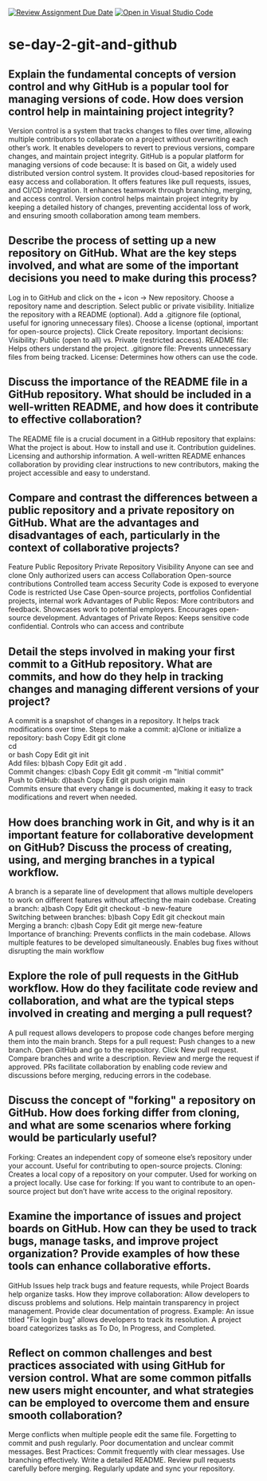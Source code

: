 [![Review Assignment Due Date](https://classroom.github.com/assets/deadline-readme-button-22041afd0340ce965d47ae6ef1cefeee28c7c493a6346c4f15d667ab976d596c.svg)](https://classroom.github.com/a/8wgCKhpZ)
[![Open in Visual Studio Code](https://classroom.github.com/assets/open-in-vscode-2e0aaae1b6195c2367325f4f02e2d04e9abb55f0b24a779b69b11b9e10269abc.svg)](https://classroom.github.com/online_ide?assignment_repo_id=18812953&assignment_repo_type=AssignmentRepo)
# se-day-2-git-and-github
## Explain the fundamental concepts of version control and why GitHub is a popular tool for managing versions of code. How does version control help in maintaining project integrity?
Version control is a system that tracks changes to files over time, allowing multiple contributors to collaborate on a project without overwriting each other’s work. It enables developers to revert to previous versions, compare changes, and maintain project integrity.
GitHub is a popular platform for managing versions of code because:
It is based on Git, a widely used distributed version control system.
It provides cloud-based repositories for easy access and collaboration.
It offers features like pull requests, issues, and CI/CD integration.
It enhances teamwork through branching, merging, and access control.
Version control helps maintain project integrity by keeping a detailed history of changes, preventing accidental loss of work, and ensuring smooth collaboration among team members.
## Describe the process of setting up a new repository on GitHub. What are the key steps involved, and what are some of the important decisions you need to make during this process?
Log in to GitHub and click on the + icon → New repository.
Choose a repository name and description.
Select public or private visibility.
Initialize the repository with a README (optional).
Add a .gitignore file (optional, useful for ignoring unnecessary files).
Choose a license (optional, important for open-source projects).
Click Create repository.
Important decisions:
Visibility: Public (open to all) vs. Private (restricted access).
README file: Helps others understand the project.
.gitignore file: Prevents unnecessary files from being tracked.
License: Determines how others can use the code.
## Discuss the importance of the README file in a GitHub repository. What should be included in a well-written README, and how does it contribute to effective collaboration?
The README file is a crucial document in a GitHub repository that explains:
What the project is about.
How to install and use it.
Contribution guidelines.
Licensing and authorship information.
A well-written README enhances collaboration by providing clear instructions to new contributors, making the project accessible and easy to understand.
## Compare and contrast the differences between a public repository and a private repository on GitHub. What are the advantages and disadvantages of each, particularly in the context of collaborative projects?
Feature    	Public Repository   	      Private Repository
Visibility  	Anyone can see and clone  	Only authorized users can access
Collaboration 	Open-source contributions  	Controlled team access
Security     	Code is exposed to everyone   	Code is restricted
Use Case	  Open-source projects, portfolios	  Confidential projects, internal work
Advantages of Public Repos:
More contributors and feedback.
Showcases work to potential employers.
Encourages open-source development.
Advantages of Private Repos:
Keeps sensitive code confidential.
Controls who can access and contribute
## Detail the steps involved in making your first commit to a GitHub repository. What are commits, and how do they help in tracking changes and managing different versions of your project?
A commit is a snapshot of changes in a repository. It helps track modifications over time.
Steps to make a commit:
a)Clone or initialize a repository:
bash
Copy
Edit
git clone <repo-url>  
cd <repo-name>  
or
bash
Copy
Edit
git init  
Add files:
b)bash
Copy
Edit
git add .  
Commit changes:
c)bash
Copy
Edit
git commit -m "Initial commit"  
Push to GitHub:
d)bash
Copy
Edit
git push origin main  
Commits ensure that every change is documented, making it easy to track modifications and revert when needed.
## How does branching work in Git, and why is it an important feature for collaborative development on GitHub? Discuss the process of creating, using, and merging branches in a typical workflow.
A branch is a separate line of development that allows multiple developers to work on different features without affecting the main codebase.
Creating a branch:
a)bash
Copy
Edit
git checkout -b new-feature  
Switching between branches:
b)bash
Copy
Edit
git checkout main  
Merging a branch:
c)bash
Copy
Edit
git merge new-feature  
Importance of branching:
Prevents conflicts in the main codebase.
Allows multiple features to be developed simultaneously.
Enables bug fixes without disrupting the main workflow
## Explore the role of pull requests in the GitHub workflow. How do they facilitate code review and collaboration, and what are the typical steps involved in creating and merging a pull request?
A pull request allows developers to propose code changes before merging them into the main branch.
Steps for a pull request:
Push changes to a new branch.
Open GitHub and go to the repository.
Click New pull request.
Compare branches and write a description.
Review and merge the request if approved.
PRs facilitate collaboration by enabling code review and discussions before merging, reducing errors in the codebase.
## Discuss the concept of "forking" a repository on GitHub. How does forking differ from cloning, and what are some scenarios where forking would be particularly useful?
Forking: Creates an independent copy of someone else’s repository under your account. Useful for contributing to open-source projects.
Cloning: Creates a local copy of a repository on your computer. Used for working on a project locally.
Use case for forking: If you want to contribute to an open-source project but don’t have write access to the original repository.
## Examine the importance of issues and project boards on GitHub. How can they be used to track bugs, manage tasks, and improve project organization? Provide examples of how these tools can enhance collaborative efforts.
GitHub Issues help track bugs and feature requests, while Project Boards help organize tasks.
How they improve collaboration:
Allow developers to discuss problems and solutions.
Help maintain transparency in project management.
Provide clear documentation of progress.
Example:
An issue titled "Fix login bug" allows developers to track its resolution.
A project board categorizes tasks as To Do, In Progress, and Completed.

## Reflect on common challenges and best practices associated with using GitHub for version control. What are some common pitfalls new users might encounter, and what strategies can be employed to overcome them and ensure smooth collaboration?
Merge conflicts when multiple people edit the same file.
Forgetting to commit and push regularly.
Poor documentation and unclear commit messages.
Best Practices:
Commit frequently with clear messages.
Use branching effectively.
Write a detailed README.
Review pull requests carefully before merging.
Regularly update and sync your repository.

